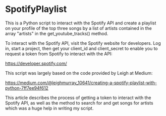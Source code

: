 # SpotifyPlaylist

This is a Python script to interact with the Spotify API and create a playlist on your profile of the top three songs by a list
of artists contained in the array "artists" in the get_youtube_tracks() method.

To interact with the Spotify API, visit the Spotify website for developers. Log in, start a project, then get your
client_id and client_secret to enable you to request a token from Spotify to interact with the API:

https://developer.spotify.com/

This script was largely based on the code provided by Leigh at Medium:

https://medium.com/@leighmurray_10641/creating-a-spotify-playlist-with-python-7ff7ee94f612

This article describes the process of getting a token to interact with the Spotify API, as well as the 
method to search for and get songs for artists which was a huge help in writing my script.
